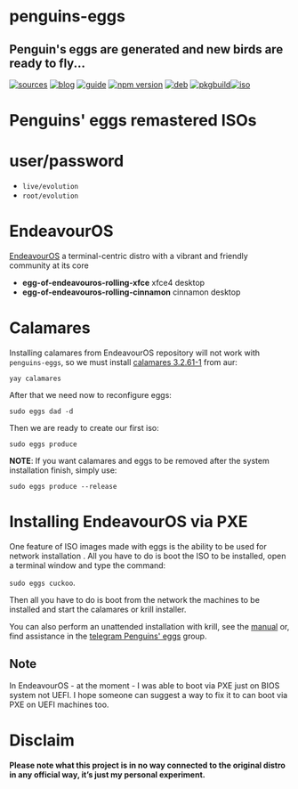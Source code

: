 penguins-eggs
=============

## Penguin&#39;s eggs are generated and new birds are ready to fly...
[![sources](https://img.shields.io/badge/github-sources-cyan)](https://github.com/pieroproietti/penguins-eggs)
[![blog](https://img.shields.io/badge/blog-penguin's%20eggs-cyan)](https://penguins-eggs.net)
[![guide](https://img.shields.io/badge/guide-penguin's%20eggs-cyan)](https://penguins-eggs.net/docs/Tutorial/users-guide)
[![npm version](https://img.shields.io/npm/v/penguins-eggs.svg)](https://npmjs.org/package/penguins-eggs)
[![deb](https://img.shields.io/badge/deb-packages-blue)](https://sourceforge.net/projects/penguins-eggs/files/DEBS)
[![pkgbuild](https://img.shields.io/badge/pkgbuild-packages-blue)](https://sourceforge.net/projects/penguins-eggs/files/PKGBUILD)[![iso](https://img.shields.io/badge/iso-images-cyan)](https://sourceforge.net/projects/penguins-eggs/files/ISOS)

# Penguins' eggs remastered ISOs

# user/password
* ```live/evolution```
* ```root/evolution```

# EndeavourOS

[EndeavourOS](https://endeavouros.com/) a terminal-centric distro with a vibrant and friendly community at its core

* **egg-of-endeavouros-rolling-xfce** xfce4 desktop
* **egg-of-endeavouros-rolling-cinnamon**  cinnamon desktop

# Calamares

Installing calamares from EndeavourOS repository will not work with `penguins-eggs`, so we must install [calamares 3.2.61-1](https://aur.archlinux.org/calamares.git) from aur:

```
yay calamares
```

After that we need now to reconfigure eggs:

```
sudo eggs dad -d
```

Then we are ready to create our first iso:

```
sudo eggs produce
```

**NOTE**: If you want calamares and eggs to be removed after the system installation finish, simply use:

```
sudo eggs produce --release
```

# Installing EndeavourOS via PXE

One feature of ISO images made with eggs is the ability to be used for network installation . All you have to do is boot the ISO to be installed, open a terminal window and type the command: 

```sudo eggs cuckoo```.

Then all you have to do is boot from the network the machines to be installed and start the calamares or krill installer.

You can also perform an unattended installation with krill, see the [manual](https://penguins-eggs.net/docs/Tutorial/english) or, find assistance in the [telegram Penguins' eggs](https://t.me/penguins_eggs) group.

## Note
In EndeavourOS - at the moment - I was able to boot via PXE just on BIOS system not UEFI. I hope someone can suggest a way to fix it to can boot via PXE on UEFI machines too.

# Disclaim

__Please note what this project is in no way connected to the original distro in any official way, it’s just my personal experiment.__
